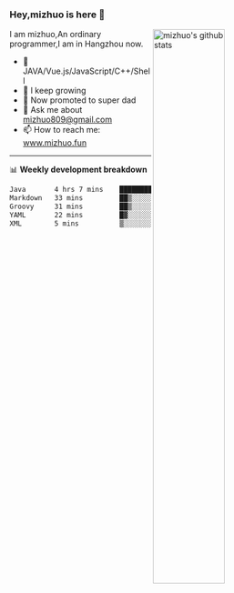 ### Hey,mizhuo is here 👋

<img align="right" alt="mizhuo's github stats" width="50%" src="https://github-readme-stats.vercel.app/api?username=mizhuo&theme=tokyonight&show_icons=true">

I am mizhuo,An ordinary programmer,I am in Hangzhou now.

- 🔭 JAVA/Vue.js/JavaScript/C++/Shell
- 🌱 I keep growing
- 🤔 Now promoted to super dad
- 💬 Ask me about mizhuo809@gmail.com
- 📫 How to reach me: www.mizhuo.fun

---
📊 **Weekly development breakdown**

<!--START_SECTION:waka-->

```txt
Java       4 hrs 7 mins    ██████████████████▒░░░░░░   72.70 %
Markdown   33 mins         ██▒░░░░░░░░░░░░░░░░░░░░░░   09.72 %
Groovy     31 mins         ██▒░░░░░░░░░░░░░░░░░░░░░░   09.28 %
YAML       22 mins         █▓░░░░░░░░░░░░░░░░░░░░░░░   06.48 %
XML        5 mins          ▒░░░░░░░░░░░░░░░░░░░░░░░░   01.62 %
```

<!--END_SECTION:waka-->
